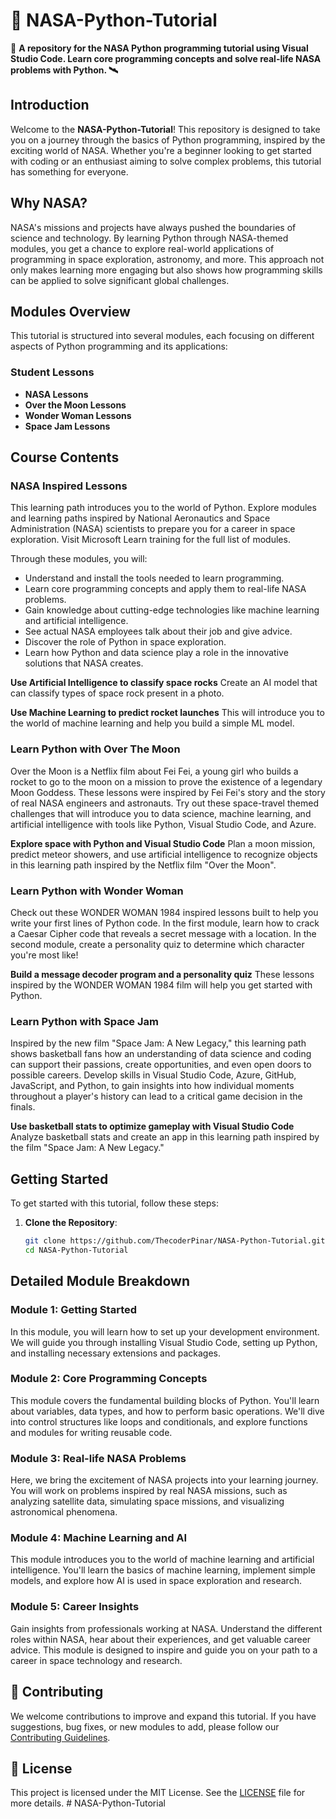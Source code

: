 # 🚀 NASA-Python-Tutorial

🌌 **A repository for the NASA Python programming tutorial using Visual Studio Code. Learn core programming concepts and solve real-life NASA problems with Python. 🛰️**

## Introduction
Welcome to the **NASA-Python-Tutorial**! This repository is designed to take you on a journey through the basics of Python programming, inspired by the exciting world of NASA. Whether you're a beginner looking to get started with coding or an enthusiast aiming to solve complex problems, this tutorial has something for everyone.

## Why NASA?
NASA's missions and projects have always pushed the boundaries of science and technology. By learning Python through NASA-themed modules, you get a chance to explore real-world applications of programming in space exploration, astronomy, and more. This approach not only makes learning more engaging but also shows how programming skills can be applied to solve significant global challenges.

## Modules Overview
This tutorial is structured into several modules, each focusing on different aspects of Python programming and its applications:

### Student Lessons
- **NASA Lessons**
- **Over the Moon Lessons**
- **Wonder Woman Lessons**
- **Space Jam Lessons**

## Course Contents

### NASA Inspired Lessons
This learning path introduces you to the world of Python. Explore modules and learning paths inspired by National Aeronautics and Space Administration (NASA) scientists to prepare you for a career in space exploration. Visit Microsoft Learn training for the full list of modules.

Through these modules, you will:

- Understand and install the tools needed to learn programming.
- Learn core programming concepts and apply them to real-life NASA problems.
- Gain knowledge about cutting-edge technologies like machine learning and artificial intelligence.
- See actual NASA employees talk about their job and give advice.
- Discover the role of Python in space exploration.
- Learn how Python and data science play a role in the innovative solutions that NASA creates.

**Use Artificial Intelligence to classify space rocks**
Create an AI model that can classify types of space rock present in a photo.

**Use Machine Learning to predict rocket launches**
This will introduce you to the world of machine learning and help you build a simple ML model.

### Learn Python with Over The Moon
Over the Moon is a Netflix film about Fei Fei, a young girl who builds a rocket to go to the moon on a mission to prove the existence of a legendary Moon Goddess. These lessons were inspired by Fei Fei's story and the story of real NASA engineers and astronauts. Try out these space-travel themed challenges that will introduce you to data science, machine learning, and artificial intelligence with tools like Python, Visual Studio Code, and Azure.

**Explore space with Python and Visual Studio Code**
Plan a moon mission, predict meteor showers, and use artificial intelligence to recognize objects in this learning path inspired by the Netflix film "Over the Moon".

### Learn Python with Wonder Woman
Check out these WONDER WOMAN 1984 inspired lessons built to help you write your first lines of Python code. In the first module, learn how to crack a Caesar Cipher code that reveals a secret message with a location. In the second module, create a personality quiz to determine which character you're most like!

**Build a message decoder program and a personality quiz**
These lessons inspired by the WONDER WOMAN 1984 film will help you get started with Python.

### Learn Python with Space Jam
Inspired by the new film "Space Jam: A New Legacy," this learning path shows basketball fans how an understanding of data science and coding can support their passions, create opportunities, and even open doors to possible careers. Develop skills in Visual Studio Code, Azure, GitHub, JavaScript, and Python, to gain insights into how individual moments throughout a player's history can lead to a critical game decision in the finals.

**Use basketball stats to optimize gameplay with Visual Studio Code**
Analyze basketball stats and create an app in this learning path inspired by the film "Space Jam: A New Legacy."

## Getting Started
To get started with this tutorial, follow these steps:

1. **Clone the Repository**:
   ```bash
   git clone https://github.com/ThecoderPinar/NASA-Python-Tutorial.git
   cd NASA-Python-Tutorial
    ```

## Detailed Module Breakdown

### Module 1: Getting Started
In this module, you will learn how to set up your development environment. We will guide you through installing Visual Studio Code, setting up Python, and installing necessary extensions and packages.

### Module 2: Core Programming Concepts
This module covers the fundamental building blocks of Python. You'll learn about variables, data types, and how to perform basic operations. We'll dive into control structures like loops and conditionals, and explore functions and modules for writing reusable code.

### Module 3: Real-life NASA Problems
Here, we bring the excitement of NASA projects into your learning journey. You will work on problems inspired by real NASA missions, such as analyzing satellite data, simulating space missions, and visualizing astronomical phenomena.

### Module 4: Machine Learning and AI
This module introduces you to the world of machine learning and artificial intelligence. You'll learn the basics of machine learning, implement simple models, and explore how AI is used in space exploration and research.

### Module 5: Career Insights
Gain insights from professionals working at NASA. Understand the different roles within NASA, hear about their experiences, and get valuable career advice. This module is designed to inspire and guide you on your path to a career in space technology and research.

## 🤝 Contributing
We welcome contributions to improve and expand this tutorial. If you have suggestions, bug fixes, or new modules to add, please follow our [Contributing Guidelines](CONTRIBUTING.md).

## 📜 License
This project is licensed under the MIT License. See the [LICENSE](LICENSE) file for more details.
#   N A S A - P y t h o n - T u t o r i a l  
 